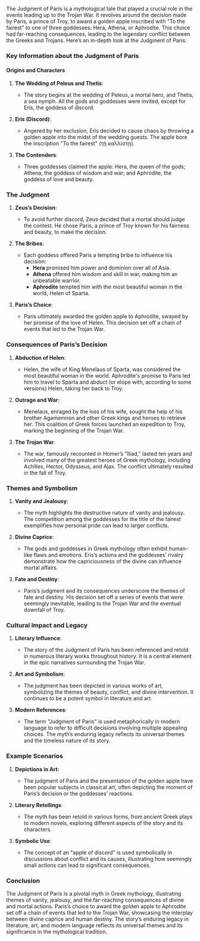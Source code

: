 The Judgment of Paris is a mythological tale that played a crucial role in the events leading up to the Trojan War. It revolves around the decision made by Paris, a prince of Troy, to award a golden apple inscribed with "To the fairest" to one of three goddesses: Hera, Athena, or Aphrodite. This choice had far-reaching consequences, leading to the legendary conflict between the Greeks and Trojans. Here’s an in-depth look at the Judgment of Paris:

### Key Information about the Judgment of Paris

#### Origins and Characters

1. **The Wedding of Peleus and Thetis**:
   - The story begins at the wedding of Peleus, a mortal hero, and Thetis, a sea nymph. All the gods and goddesses were invited, except for Eris, the goddess of discord.

2. **Eris (Discord)**:
   - Angered by her exclusion, Eris decided to cause chaos by throwing a golden apple into the midst of the wedding guests. The apple bore the inscription "To the fairest" (τῇ καλλίστῃ).

3. **The Contenders**:
   - Three goddesses claimed the apple: Hera, the queen of the gods; Athena, the goddess of wisdom and war; and Aphrodite, the goddess of love and beauty.

### The Judgment

1. **Zeus’s Decision**:
   - To avoid further discord, Zeus decided that a mortal should judge the contest. He chose Paris, a prince of Troy known for his fairness and beauty, to make the decision.

2. **The Bribes**:
   - Each goddess offered Paris a tempting bribe to influence his decision:
     - **Hera** promised him power and dominion over all of Asia.
     - **Athena** offered him wisdom and skill in war, making him an unbeatable warrior.
     - **Aphrodite** tempted him with the most beautiful woman in the world, Helen of Sparta.

3. **Paris’s Choice**:
   - Paris ultimately awarded the golden apple to Aphrodite, swayed by her promise of the love of Helen. This decision set off a chain of events that led to the Trojan War.

### Consequences of Paris’s Decision

1. **Abduction of Helen**:
   - Helen, the wife of King Menelaus of Sparta, was considered the most beautiful woman in the world. Aphrodite's promise to Paris led him to travel to Sparta and abduct (or elope with, according to some versions) Helen, taking her back to Troy.

2. **Outrage and War**:
   - Menelaus, enraged by the loss of his wife, sought the help of his brother Agamemnon and other Greek kings and heroes to retrieve her. This coalition of Greek forces launched an expedition to Troy, marking the beginning of the Trojan War.

3. **The Trojan War**:
   - The war, famously recounted in Homer’s "Iliad," lasted ten years and involved many of the greatest heroes of Greek mythology, including Achilles, Hector, Odysseus, and Ajax. The conflict ultimately resulted in the fall of Troy.

### Themes and Symbolism

1. **Vanity and Jealousy**:
   - The myth highlights the destructive nature of vanity and jealousy. The competition among the goddesses for the title of the fairest exemplifies how personal pride can lead to larger conflicts.

2. **Divine Caprice**:
   - The gods and goddesses in Greek mythology often exhibit human-like flaws and emotions. Eris’s actions and the goddesses’ rivalry demonstrate how the capriciousness of the divine can influence mortal affairs.

3. **Fate and Destiny**:
   - Paris’s judgment and its consequences underscore the themes of fate and destiny. His decision set off a series of events that were seemingly inevitable, leading to the Trojan War and the eventual downfall of Troy.

### Cultural Impact and Legacy

1. **Literary Influence**:
   - The story of the Judgment of Paris has been referenced and retold in numerous literary works throughout history. It is a central element in the epic narratives surrounding the Trojan War.

2. **Art and Symbolism**:
   - The judgment has been depicted in various works of art, symbolizing the themes of beauty, conflict, and divine intervention. It continues to be a potent symbol in literature and art.

3. **Modern References**:
   - The term "Judgment of Paris" is used metaphorically in modern language to refer to difficult decisions involving multiple appealing choices. The myth’s enduring legacy reflects its universal themes and the timeless nature of its story.

### Example Scenarios

1. **Depictions in Art**:
   - The judgment of Paris and the presentation of the golden apple have been popular subjects in classical art, often depicting the moment of Paris’s decision or the goddesses’ reactions.

2. **Literary Retellings**:
   - The myth has been retold in various forms, from ancient Greek plays to modern novels, exploring different aspects of the story and its characters.

3. **Symbolic Use**:
   - The concept of an "apple of discord" is used symbolically in discussions about conflict and its causes, illustrating how seemingly small actions can lead to significant consequences.

### Conclusion

The Judgment of Paris is a pivotal myth in Greek mythology, illustrating themes of vanity, jealousy, and the far-reaching consequences of divine and mortal actions. Paris’s choice to award the golden apple to Aphrodite set off a chain of events that led to the Trojan War, showcasing the interplay between divine caprice and human destiny. The story’s enduring legacy in literature, art, and modern language reflects its universal themes and its significance in the mythological tradition.

